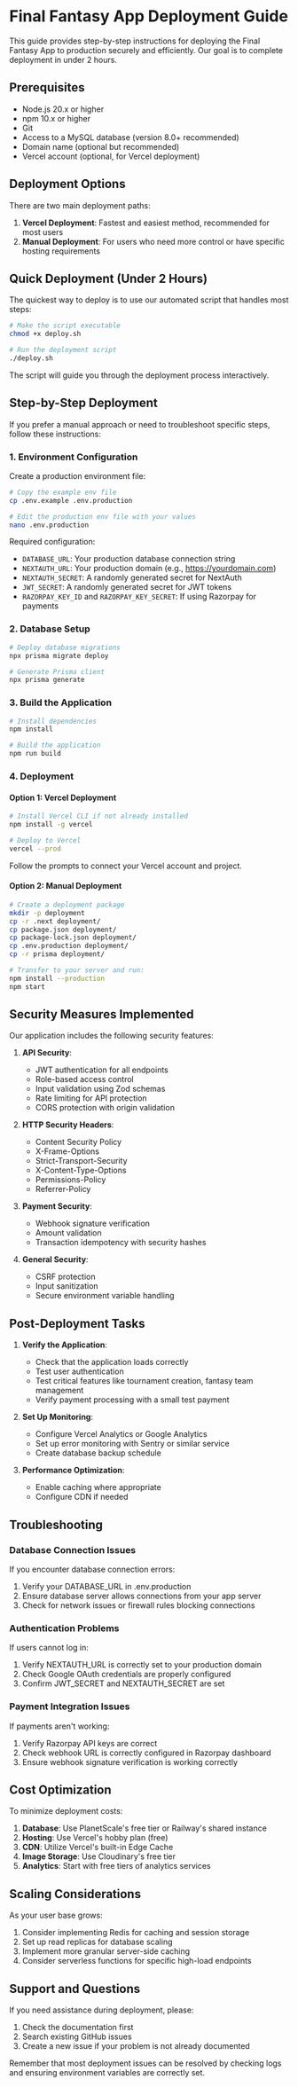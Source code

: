 # Final Fantasy App Deployment Guide

This guide provides step-by-step instructions for deploying the Final Fantasy App to production securely and efficiently. Our goal is to complete deployment in under 2 hours.

## Prerequisites

- Node.js 20.x or higher
- npm 10.x or higher
- Git
- Access to a MySQL database (version 8.0+ recommended)
- Domain name (optional but recommended)
- Vercel account (optional, for Vercel deployment)

## Deployment Options

There are two main deployment paths:

1. **Vercel Deployment**: Fastest and easiest method, recommended for most users
2. **Manual Deployment**: For users who need more control or have specific hosting requirements

## Quick Deployment (Under 2 Hours)

The quickest way to deploy is to use our automated script that handles most steps:

```bash
# Make the script executable
chmod +x deploy.sh

# Run the deployment script
./deploy.sh
```

The script will guide you through the deployment process interactively.

## Step-by-Step Deployment

If you prefer a manual approach or need to troubleshoot specific steps, follow these instructions:

### 1. Environment Configuration

Create a production environment file:

```bash
# Copy the example env file
cp .env.example .env.production

# Edit the production env file with your values
nano .env.production
```

Required configuration:

- `DATABASE_URL`: Your production database connection string
- `NEXTAUTH_URL`: Your production domain (e.g., https://yourdomain.com)
- `NEXTAUTH_SECRET`: A randomly generated secret for NextAuth
- `JWT_SECRET`: A randomly generated secret for JWT tokens
- `RAZORPAY_KEY_ID` and `RAZORPAY_KEY_SECRET`: If using Razorpay for payments

### 2. Database Setup

```bash
# Deploy database migrations
npx prisma migrate deploy

# Generate Prisma client
npx prisma generate
```

### 3. Build the Application

```bash
# Install dependencies
npm install

# Build the application
npm run build
```

### 4. Deployment

#### Option 1: Vercel Deployment

```bash
# Install Vercel CLI if not already installed
npm install -g vercel

# Deploy to Vercel
vercel --prod
```

Follow the prompts to connect your Vercel account and project.

#### Option 2: Manual Deployment

```bash
# Create a deployment package
mkdir -p deployment
cp -r .next deployment/
cp package.json deployment/
cp package-lock.json deployment/
cp .env.production deployment/
cp -r prisma deployment/

# Transfer to your server and run:
npm install --production
npm start
```

## Security Measures Implemented

Our application includes the following security features:

1. **API Security**:
   - JWT authentication for all endpoints
   - Role-based access control
   - Input validation using Zod schemas
   - Rate limiting for API protection
   - CORS protection with origin validation

2. **HTTP Security Headers**:
   - Content Security Policy
   - X-Frame-Options
   - Strict-Transport-Security
   - X-Content-Type-Options
   - Permissions-Policy
   - Referrer-Policy

3. **Payment Security**:
   - Webhook signature verification
   - Amount validation
   - Transaction idempotency with security hashes

4. **General Security**:
   - CSRF protection
   - Input sanitization
   - Secure environment variable handling

## Post-Deployment Tasks

1. **Verify the Application**:
   - Check that the application loads correctly
   - Test user authentication
   - Test critical features like tournament creation, fantasy team management
   - Verify payment processing with a small test payment

2. **Set Up Monitoring**:
   - Configure Vercel Analytics or Google Analytics
   - Set up error monitoring with Sentry or similar service
   - Create database backup schedule

3. **Performance Optimization**:
   - Enable caching where appropriate
   - Configure CDN if needed

## Troubleshooting

### Database Connection Issues

If you encounter database connection errors:

1. Verify your DATABASE_URL in .env.production
2. Ensure database server allows connections from your app server
3. Check for network issues or firewall rules blocking connections

### Authentication Problems

If users cannot log in:

1. Verify NEXTAUTH_URL is correctly set to your production domain
2. Check Google OAuth credentials are properly configured
3. Confirm JWT_SECRET and NEXTAUTH_SECRET are set

### Payment Integration Issues

If payments aren't working:

1. Verify Razorpay API keys are correct
2. Check webhook URL is correctly configured in Razorpay dashboard
3. Ensure webhook signature verification is working correctly

## Cost Optimization

To minimize deployment costs:

1. **Database**: Use PlanetScale's free tier or Railway's shared instance
2. **Hosting**: Use Vercel's hobby plan (free)
3. **CDN**: Utilize Vercel's built-in Edge Cache
4. **Image Storage**: Use Cloudinary's free tier
5. **Analytics**: Start with free tiers of analytics services

## Scaling Considerations

As your user base grows:

1. Consider implementing Redis for caching and session storage
2. Set up read replicas for database scaling
3. Implement more granular server-side caching
4. Consider serverless functions for specific high-load endpoints

## Support and Questions

If you need assistance during deployment, please:

1. Check the documentation first
2. Search existing GitHub issues
3. Create a new issue if your problem is not already documented

Remember that most deployment issues can be resolved by checking logs and ensuring environment variables are correctly set. 